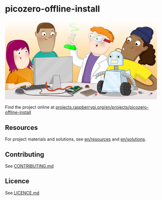 # picozero-offline-install

![picozero-offline-install](banner.png)

Find the project online at [projects.raspberrypi.org/en/projects/picozero-offline-install](https://projects.raspberrypi.org/en/projects/picozero-offline-install)

## Resources
For project materials and solutions, see [en/resources](https://github.com/raspberrypilearning/picozero-offline-install/tree/master/en/resources) and [en/solutions](https://github.com/raspberrypilearning/picozero-offline-install/tree/master/en/solutions).

## Contributing
See [CONTRIBUTING.md](CONTRIBUTING.md)

## Licence
 See [LICENCE.md](LICENCE.md)